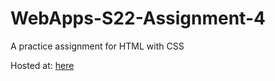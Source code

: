 # WebApps-S22-Assignment-4
A practice assignment for HTML with CSS

Hosted at: [here](https://44-563-web-apps-s22.github.io/webapps-s22-assignment-4-LoganCoats22/)
